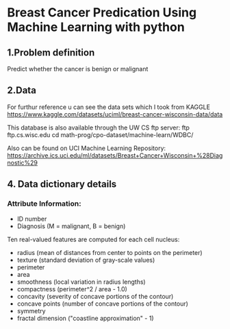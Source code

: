 # Breast Cancer Predication Using Machine Learning with python
## 1.Problem definition 
Predict whether the cancer is benign or malignant
## 2.Data
For furthur reference u can see the data sets which I took from KAGGLE https://www.kaggle.com/datasets/uciml/breast-cancer-wisconsin-data/data

This database is also available through the UW CS ftp server:
ftp ftp.cs.wisc.edu
cd math-prog/cpo-dataset/machine-learn/WDBC/

Also can be found on UCI Machine Learning Repository: https://archive.ics.uci.edu/ml/datasets/Breast+Cancer+Wisconsin+%28Diagnostic%29
## 4. Data dictionary details

### Attribute Information:

* ID number
* Diagnosis (M = malignant, B = benign)

Ten real-valued features are computed for each cell nucleus:

* radius (mean of distances from center to points on the perimeter)
* texture (standard deviation of gray-scale values)
* perimeter
* area
* smoothness (local variation in radius lengths)
* compactness (perimeter^2 / area - 1.0)
* concavity (severity of concave portions of the contour)
* concave points (number of concave portions of the contour)
* symmetry
* fractal dimension ("coastline approximation" - 1)

